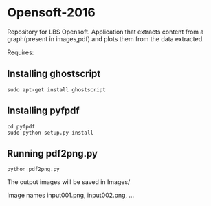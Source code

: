# Opensoft-2016
Repository for LBS Opensoft. Application that extracts content from a graph(present in images,pdf) and plots them from the data extracted. 

Requires:

## Installing ghostscript
```shell
sudo apt-get install ghostscript
```

## Installing pyfpdf
```shell
cd pyfpdf
sudo python setup.py install
```

## Running pdf2png.py
```shell
python pdf2png.py
```
The output images will be saved in Images/

Image names input001.png, input002.png, ...




